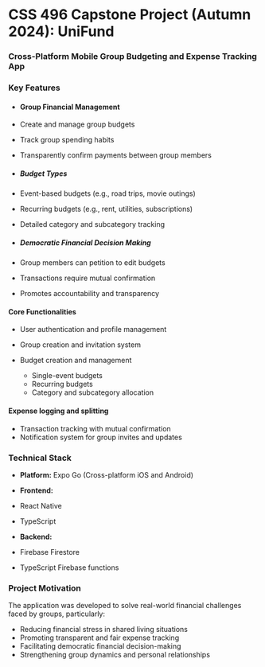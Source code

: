# CSS 496 Capstone Project (Autumn 2024): UniFund  
### Cross-Platform Mobile Group Budgeting and Expense Tracking App  
### Key Features  

- #### Group Financial Management  

- Create and manage group budgets  
- Track group spending habits  
- Transparently confirm payments between group members  


- ##### Budget Types  
- Event-based budgets (e.g., road trips, movie outings)  
- Recurring budgets (e.g., rent, utilities, subscriptions)  
- Detailed category and subcategory tracking  

- ##### Democratic Financial Decision Making  
- Group members can petition to edit budgets  
- Transactions require mutual confirmation  
- Promotes accountability and transparency  



#### Core Functionalities  
- User authentication and profile management  
- Group creation and invitation system  
- Budget creation and management

  - Single-event budgets  
  - Recurring budgets  
  - Category and subcategory allocation  


#### Expense logging and splitting  
- Transaction tracking with mutual confirmation  
- Notification system for group invites and updates  

### Technical Stack  

- **Platform:** Expo Go (Cross-platform iOS and Android)  

- **Frontend:**  
- React Native  
- TypeScript  
  
- **Backend:**  
- Firebase Firestore  
- TypeScript Firebase functions

### Project Motivation
The application was developed to solve real-world financial challenges faced by groups, particularly:

- Reducing financial stress in shared living situations
- Promoting transparent and fair expense tracking
- Facilitating democratic financial decision-making
- Strengthening group dynamics and personal relationships
